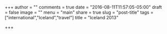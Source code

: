 +++
author = ""
comments = true
date = "2016-08-11T11:57:05-05:00"
draft = false
image = ""
menu = "main"
share = true
slug = "post-title"
tags = ["international","Iceland","travel"]
title = "Iceland 2013"

+++
